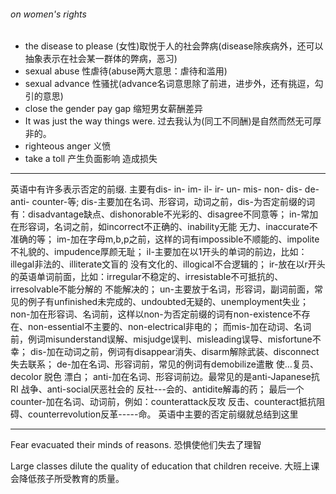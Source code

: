 ###### on women's rights
* the disease to please (女性)取悦于人的社会弊病(disease除疾病外，还可以抽象表示在社会某一群体的弊病，恶习)
* sexual abuse 性虐待(abuse两大意思：虐待和滥用)
* sexual advance 性骚扰(advance名词意思除了前进，进步外，还有挑逗，勾引的意思)
* close the gender pay gap 缩短男女薪酬差异
* It was just the way things were. 过去我认为(同工不同酬)是自然而然无可厚非的。
* righteous anger 义愤
* take a toll 产生负面影响 造成损失

---

英语中有许多表示否定的前缀.
主要有dis- in- im- il- ir- un- mis- non- dis- de- anti- counter-等;
dis-主要加在名词、形容词，动词之前，dis-为否定前缀的词有：disadvantage缺点、dishonorable不光彩的、disagree不同意等；
in-常加在形容词，名词之前，如incorrect不正确的、inability无能 无力、inaccurate不准确的等；
im-加在字母m,b,p之前，这样的词有impossible不顺能的、impolite不礼貌的、impudence厚颜无耻；
il-主要加在以1开头的单词的前边，比如：illegal非法的、illiterate文盲的 没有文化的、illogical不合逻辑的；
ir-放在以r开头的英语单词前面，比如：irregular不稳定的、irresistable不可抵抗的、irresolvable不能分解的 不能解决的；
un-主要放于名词，形容词，副词前面，常见的例子有unfinished未完成的、undoubted无疑的、unemployment失业；
non-加在形容词、名词前，这样以non-为否定前缀的词有non-existence不存在、non-essential不主要的、non-electrical非电的；
而mis-加在动词、名词前，例词misunderstand误解、misjudge误判、misleading误导、misfortune不幸；
dis-加在动词之前，例词有disappear消失、disarm解除武装、disconnect失去联系；
de-加在名词、形容词前，常见的例词有demobilize遣散 使…复员、decolor 脱色 漂白；
anti-加在名词、形容词前边。最常见的是anti-Japanese抗 RI 战争、anti-social厌恶社会的 反社---会的、antidite解毒的药；
最后一个counter-加在名词、动词前，例如：counterattack反攻 反击、counteract抵抗阻碍、counterrevolution反革-----命。
英语中主要的否定前缀就总结到这里


---


Fear evacuated their minds of reasons.
恐惧使他们失去了理智

Large classes dilute the quality of education that children receive.
大班上课会降低孩子所受教育的质量。
